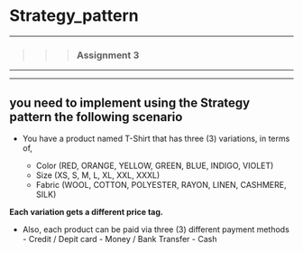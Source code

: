 # Strategy_pattern
---
>>> ### Assignment 3 <br>

---
---

## you need to implement using the Strategy pattern the following scenario
    
   - You have a product named T-Shirt that has three (3) variations, in terms 
   of,
      
        + Color (RED,  ORANGE, YELLOW, GREEN, BLUE, INDIGO, VIOLET)
        + Size (XS, S, M, L, XL, XXL, XXXL)
        + Fabric (WOOL, COTTON, POLYESTER, RAYON, LINEN, CASHMERE, SILK)
        
**Each variation gets a different price tag.**

+ Also, each product can be paid via three (3) different payment methods
       - Credit / Depit card
       - Money / Bank Transfer
       - Cash
         

